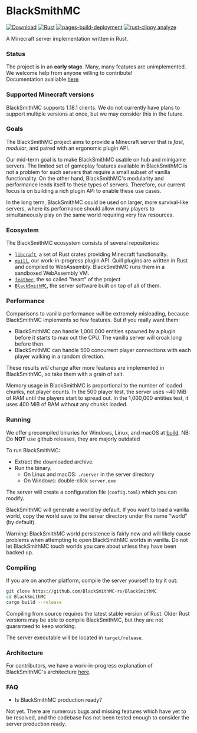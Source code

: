 # BlackSmithMC

[![Download](https://img.shields.io/github/languages/code-size/AtomicGamer9523/BlackSmithMC?label=Download%20Code&logo=DocuSign&logoColor=blue)](https://github.com/AtomicGamer9523/BlackSmithMC/archive/refs/heads/master.zip)
[![Rust](https://github.com/AtomicGamer9523/BlackSmithMC/actions/workflows/rust.yml/badge.svg)](https://github.com/AtomicGamer9523/BlackSmithMC/actions/workflows/rust.yml)
[![pages-build-deployment](https://github.com/AtomicGamer9523/BlackSmithMC/actions/workflows/pages/pages-build-deployment/badge.svg)](https://github.com/AtomicGamer9523/BlackSmithMC/actions/workflows/pages/pages-build-deployment)
[![rust-clippy analyze](https://github.com/AtomicGamer9523/BlackSmithMC/actions/workflows/rust-clippy.yml/badge.svg)](https://github.com/AtomicGamer9523/BlackSmithMC/actions/workflows/rust-clippy.yml)

A Minecraft server implementation written in Rust.

### Status

The project is in an **early stage**. Many, many features are unimplemented. We welcome help from anyone willing to contribute!\
Documentation avaliable [here](./docs/README.md)

### Supported Minecraft versions

BlackSmithMC supports 1.18.1 clients. We do not currently have plans to support multiple versions at once, but
we may consider this in the future.

### Goals

The BlackSmithMC project aims to provide a Minecraft server that is _fast_, _modular_, and paired with an ergonomic plugin API.

Our mid-term goal is to make BlackSmithMC usable on hub and minigame servers. The limited set of gameplay features available in BlackSmithMC is not a problem for such servers that require a small subset of vanilla functionality. On the other hand, BlackSmithMC's modularity and performance lends itself to these types of servers. Therefore, our current focus is
on building a rich plugin API to enable these use cases.

In the long term, BlackSmithMC could be used on larger, more survival-like servers, where its performance should allow many players to simultaneously play on the same world requiring very few resources.

### Ecosystem

The BlackSmithMC ecosystem consists of several repositories:

* [`libcraft`](https://github.com/feather-rs/feather/tree/main/libcraft), a set of Rust crates providing Minecraft functionality.
* [`quill`](https://github.com/feather-rs/feather/tree/main/quill), our work-in-progress plugin API. Quill plugins are written in Rust and compiled to WebAssembly. BlackSmithMC runs them in a sandboxed WebAssembly VM.
* [`feather`](https://github.com/feather-rs/feather/tree/main/feather), the so called "heart" of the project
* [`BlackSmithMC`](./blacksmith/), the server software built on top of all of them.

### Performance

Comparisons to vanilla performance _will_ be extremely misleading, because BlackSmithMC implements so few features. But if you really want them:

* BlackSmithMC can handle 1,000,000 entities spawned by a plugin before it starts to max out the CPU. The vanilla server will croak long before then.
* BlackSmithMC can handle 500 concurrent player connections with each player walking in a random direction.

These results _will_ change after more features are implemented in BlackSmithMC, so take them with a grain of salt.

Memory usage in BlackSmithMC is proportional to the number of loaded chunks, not player counts. In the 500 player test, the server uses ~40 MiB of RAM
until the players start to spread out. In the 1,000,000 entities test, it uses 400 MiB of RAM without any chunks loaded.

### Running

We offer precompiled binaries for Windows, Linux, and macOS at [build](./build/).
NB: Do **NOT** use github releases, they are majorly outdated

To run BlackSmithMC:

* Extract the downloaded archive.
* Run the binary.
  * On Linux and macOS: `./server` in the server directory
  * On Windows: double-click `server.exe`
  
The server will create a configuration file (`config.toml`) which you can modify.

BlackSmithMC will generate a world by default. If you want to load a vanilla world,
copy the world save to the server directory under the name "world" (by default).

Warning: BlackSmithMC world persistence is fairly new and will likely cause problems
when attempting to open BlackSmithMC worlds in vanilla. Do not let BlackSmithMC touch worlds
you care about unless they have been backed up.

### Compiling

If you are on another platform, compile the server yourself to try it out:

```bash
git clone https://github.com/BlackSmithMC-rs/BlackSmithMC
cd BlackSmithMC
cargo build --release
```

Compiling from source requires the latest stable version of Rust. Older Rust versions may be able
to compile BlackSmithMC, but they are not guaranteed to keep working.

The server executable will be located in `target/release`.

### Architecture

For contributors, we have a work-in-progress explanation of BlackSmithMC's architecture [here](docs/architecture.md).

### FAQ

* Is BlackSmithMC production ready?

Not yet. There are numerous bugs and missing features which have yet to be resolved,
and the codebase has not been tested enough to consider the server production ready.
